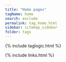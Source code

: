 ```yaml
---
title: "Home pages"
tagName: home
search: exclude
permalink: tag_home.html
sidebar: sitemap_sidebar
folder: tags
---
```

{% include taglogic.html %}

{% include links.html %}